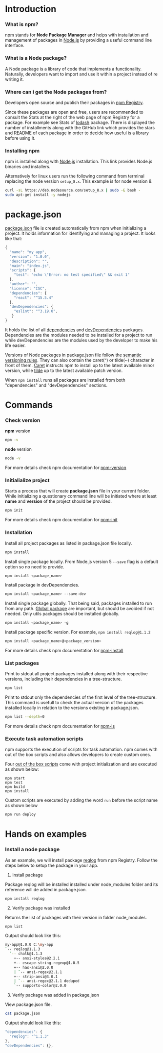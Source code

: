 # Introduction

### What is npm?

[npm](https://docs.npmjs.com/getting-started/what-is-npm) stands for **Node Package Manager** and helps with installation and management of packages in [Node.js](https://nodejs.org/en/) by providing a useful command line interface.

### What is a Node package?

A Node package is a library of code that implements a functionality. Naturally, developers want to import and use it within a project instead of re writing it.

### Where can i get the Node packages from?

Developers open source and publish their packages in [npm Registry](https://www.npmjs.com/search). 

Since these packages are open and free, users are recommended to consult the Stats at the right of the web page of npm Registry for a package. For example see Stats of [lodash](https://www.npmjs.com/package/lodash) package. There is displayed the number of installments along with the GitHub link which provides the stars and README of each package in order to decide how useful is a library before using it.

### Installing npm

npm is installed along with [Node.js](https://nodejs.org/en/download/) installation. This link provides Node.js binaries and installers.

Alternatively for linux users run the following command from terminal replacing the node version `setup_8.x`. This example is for node version 8.
```sh
curl -sL https://deb.nodesource.com/setup_8.x | sudo -E bash -
sudo apt-get install -y nodejs
```

# package.json

[package.json](https://docs.npmjs.com/files/package.json) file is created automatically from npm when initializing a project. It holds information for identifying and managing a project. It looks like that:
```js
{
  "name": "my_app",
  "version": "1.0.0",
  "description": "",
  "main": "index.js",
  "scripts": {
    "test": "echo \"Error: no test specified\" && exit 1"
  },
  "author": "",
  "license": "ISC",
  "dependencies": {
    "react": "^15.5.4"
  },
  "devDependencies": {
    "eslint": "^3.19.0",
   }
}
```

It holds the list of all [dependencies](https://docs.npmjs.com/files/package.json#dependencies) and [devDependencies](https://docs.npmjs.com/files/package.json#devdependencies) packages. Dependencies are the modules needed to be installed for a project to run while devDependencies are the modules used by the developer to make his life easier. 

Versions of Node packages in package.json file follow the [semantic versioning rules](http://semver.org/). They can also contain the caret(^) or tilde(~) character in front of them. [Caret](https://docs.npmjs.com/misc/semver#caret-ranges-123-025-004) instructs npm to install up to the latest available minor version, while [tilde](https://docs.npmjs.com/misc/semver#tilde-ranges-123-12-1) up to the latest available patch version.

When `npm install` runs all packages are installed from both "dependencies" and "devDependencies" sections.

# Commands

### Check version

**npm** version

```sh
npm -v
```

**node** version

```sh
node -v
```

For more details check npm documentation for [npm-version](https://docs.npmjs.com/cli/version)

### Initialialize project

Starts a process that will create **package.json** file in your current folder. While initializing a questionary command line will be initiated where at least **name** and **version** of the project should be provided.

```sh
npm init
```

For more details check npm documentation for [npm-init](https://docs.npmjs.com/cli/init)

### Installation

Install all project packages as listed in package.json file locally.

```sh
npm install
```

Install single package locally. From Node.js version 5 `--save` flag is a default option so no need to provide.

```sh
npm install <package_name>
```

Install package in devDependencies.

```sh
npm install <package_name> --save-dev
```

Install single package globally. That being said, packages installed to run from any path. [Global package](https://nodejs.org/en/blog/npm/npm-1-0-global-vs-local-installation/) are important, but should be avoided if not needed. Only utils packages should be installed globally.

```sh
npm install <package_name> -g
```

Install package specific version. For example, `npm install reqlog@1.1.2`

```sh
npm install <package_name>@<package_version>
```

For more details check npm documentation for [npm-install](https://docs.npmjs.com/cli/install)

### List packages

Print to stdout all project packages installed along with their respective versions, including their dependencies in a tree-structure.

```sh
npm list
```

Print to stdout only the dependencies of the first level of the tree-structure. This command is usefull to check the actual version of the packages installed locally in relation to the versions existing in package.json.

```sh
npm list --depth=0
```

For more details check npm documentation for [npm-ls](https://docs.npmjs.com/cli/ls)

### Execute task automation scripts

npm supports the execution of scripts for task automation. npm comes with out of the box scripts and also allows developers to create custom ones.

Four [out of the box scripts](https://docs.npmjs.com/misc/scripts) come with project initialization and are executed as shown below:

```
npm start
npm test
npm build
npm install
```

Custom scripts are executed by adding the word `run` before the script name as shown below

```sh
npm run deploy
```

# Hands on examples

### Install a node package

As an example, we will install package [reqlog](https://www.npmjs.com/package/reqlog) from npm Registry. Follow the steps below to setup the package in your app.

1. Install package

Package reqlog will be installed installed under node_modules folder and its reference will de added in package.json.

```sh
npm install reqlog
```

2. Verify package was installed

Returns the list of packages with their version in folder node_modules.

```sh
npm list
```

Output should look like this:

```sh
my-app@1.0.0 C:\my-app
`-- reqlog@1.1.3
  `-- chalk@1.1.3
	+-- ansi-styles@2.2.1	
	+-- escape-string-regexp@1.0.5
	+-- has-ansi@2.0.0
	| `-- ansi-regex@2.1.1
	+-- strip-ansi@3.0.1
	| `-- ansi-regex@2.1.1 deduped
	`-- supports-color@2.0.0
```

3. Verify package was added in package.json

View package.json file.

```sh
cat package.json
```

Output should look like this:

```js
"dependencies": {
  "reqlog": "^1.1.3"
},
"devDependencies": {},
```
